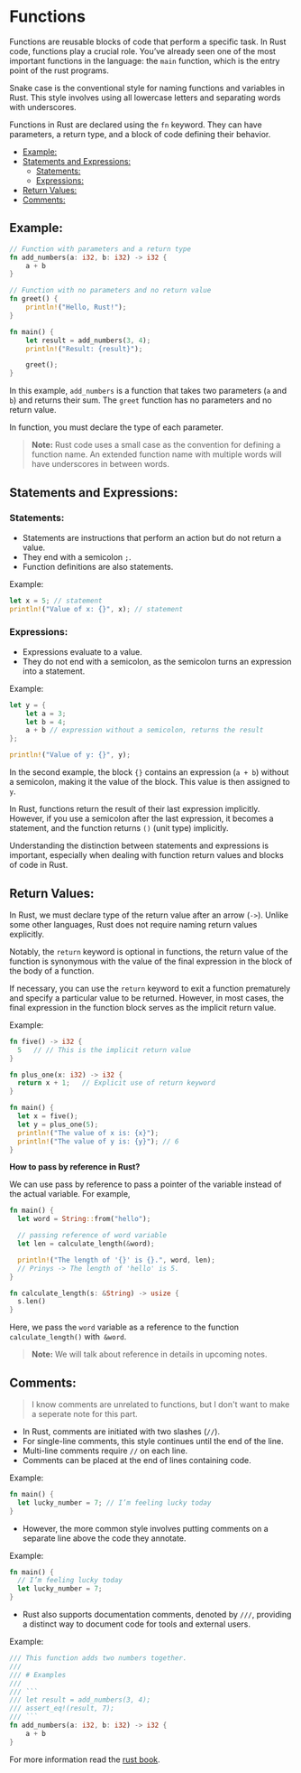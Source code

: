 <!-- omit in toc -->
# Functions

Functions are reusable blocks of code that perform a specific task. In Rust code, functions play a crucial role. You’ve already seen one of the most important functions in the language: the `main` function, which is the entry point of the rust programs.

Snake case is the conventional style for naming functions and variables in Rust. This style involves using all lowercase letters and separating words with underscores.

Functions in Rust are declared using the `fn` keyword. They can have parameters, a return type, and a block of code defining their behavior.

- [Example:](#example)
- [Statements and Expressions:](#statements-and-expressions)
  - [Statements:](#statements)
  - [Expressions:](#expressions)
- [Return Values:](#return-values)
- [Comments:](#comments)


## Example:
```rust
// Function with parameters and a return type
fn add_numbers(a: i32, b: i32) -> i32 {
    a + b
}

// Function with no parameters and no return value
fn greet() {
    println!("Hello, Rust!");
}

fn main() {
    let result = add_numbers(3, 4);
    println!("Result: {result}");

    greet();
}
```

In this example, `add_numbers` is a function that takes two parameters (`a` and `b`) and returns their sum. The `greet` function has no parameters and no return value.

In function, you must declare the type of each parameter.

> **Note:** Rust code uses a small case as the convention for defining a function name. An extended function name with multiple words will have underscores in between words.

## Statements and Expressions:

### Statements:
- Statements are instructions that perform an action but do not return a value.
- They end with a semicolon `;`.
- Function definitions are also statements.
  
Example:
```rust
let x = 5; // statement
println!("Value of x: {}", x); // statement
```

### Expressions:
- Expressions evaluate to a value.
- They do not end with a semicolon, as the semicolon turns an expression into a statement.
  
Example:
```rust
let y = {
    let a = 3;
    let b = 4;
    a + b // expression without a semicolon, returns the result
};

println!("Value of y: {}", y);
```

In the second example, the block `{}` contains an expression (`a + b`) without a semicolon, making it the value of the block. This value is then assigned to `y`.

In Rust, functions return the result of their last expression implicitly. However, if you use a semicolon after the last expression, it becomes a statement, and the function returns `()` (unit type) implicitly.

Understanding the distinction between statements and expressions is important, especially when dealing with function return values and blocks of code in Rust.

## Return Values:

In Rust, we must declare type of the return value after an arrow (`->`). Unlike some other languages, Rust does not require naming return values explicitly.

Notably, the `return` keyword is optional in functions, the return value of the function is synonymous with the value of the final expression in the block of the body of a function.

If necessary, you can use the `return` keyword to exit a function prematurely and specify a particular value to be returned. However, in most cases, the final expression in the function block serves as the implicit return value. 

Example:
```rust
fn five() -> i32 {
  5   // // This is the implicit return value
}

fn plus_one(x: i32) -> i32 {
  return x + 1;   // Explicit use of return keyword
}

fn main() {
  let x = five();
  let y = plus_one(5);
  println!("The value of x is: {x}");
  println!("The value of y is: {y}"); // 6
}
```

**How to pass by reference in Rust?**

We can use pass by reference to pass a pointer of the variable instead of the actual variable. For example,

```rust
fn main() {
  let word = String::from("hello");

  // passing reference of word variable
  let len = calculate_length(&word);

  println!("The length of '{}' is {}.", word, len);
  // Prinys -> The length of 'hello' is 5.
}

fn calculate_length(s: &String) -> usize {
  s.len()
}
```

Here, we pass the `word` variable as a reference to the function `calculate_length()` with` &word`.

> **Note:** We will talk about reference in details in upcoming notes.

## Comments:

>I know comments are unrelated to functions, but I don't want to make a seperate note for this part.

- In Rust, comments are initiated with two slashes (`//`). 
- For single-line comments, this style continues until the end of the line. 
- Multi-line comments require `//` on each line. 
- Comments can be placed at the end of lines containing code. 

Example:
```rust
fn main() {
  let lucky_number = 7; // I’m feeling lucky today
}
```
- However, the more common style involves putting comments on a separate line above the code they annotate. 

Example:
```rust
fn main() {
  // I’m feeling lucky today
  let lucky_number = 7;
}
```
- Rust also supports documentation comments, denoted by `///`, providing a distinct way to document code for tools and external users.

Example:
```rust
/// This function adds two numbers together.
///
/// # Examples
///
/// ```
/// let result = add_numbers(3, 4);
/// assert_eq!(result, 7);
/// ```
fn add_numbers(a: i32, b: i32) -> i32 {
    a + b
}
```

For more information read the [rust book](https://doc.rust-lang.org/book/ch03-03-how-functions-work.html).